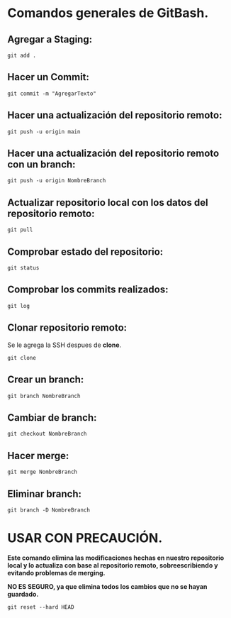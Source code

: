 # Comandos generales de GitBash.

## Agregar a Staging:
```
git add .
```
## Hacer un Commit:
```
git commit -m "AgregarTexto"
```
## Hacer una actualización del repositorio remoto:
```
git push -u origin main
```
## Hacer una actualización del repositorio remoto con un branch:
```
git push -u origin NombreBranch
```
## Actualizar repositorio local con los datos del repositorio remoto:
```
git pull
```
## Comprobar estado del repositorio:
```
git status
```
## Comprobar los commits realizados:
```
git log
```
## Clonar repositorio remoto:
Se le agrega la SSH despues de **clone**.
```
git clone
```
## Crear un branch:
```
git branch NombreBranch
```
## Cambiar de branch:
```
git checkout NombreBranch
```
## Hacer merge:
```
git merge NombreBranch
```
## Eliminar branch:
```
git branch -D NombreBranch
```

# USAR CON PRECAUCIÓN.

**Este comando elimina las modificaciones hechas en nuestro repositorio local y lo actualiza con base al repositorio remoto, sobreescribiendo y evitando problemas de merging.**

**NO ES SEGURO, ya que elimina todos los cambios que no se hayan guardado.**
```
git reset --hard HEAD
```
